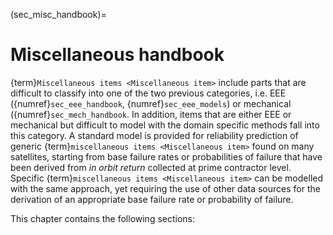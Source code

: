 <!--- Copyright (C) Matrisk GmbH 2022 -->

(sec_misc_handbook)=
# Miscellaneous handbook

{term}`Miscellaneous items <Miscellaneous item>` include parts that are difficult to classify into one of the two previous categories, i.e. EEE ({numref}`sec_eee_handbook`, {numref}`sec_eee_models`) or mechanical ({numref}`sec_mech_handbook`. In addition, items that are either EEE or mechanical but difficult to model with the domain specific methods fall into this category. A standard model is provided for reliability prediction of generic {term}`miscellaneous items <Miscellaneous item>` found on many satellites, starting from base failure rates or probabilities of failure that have been derived from *in orbit return* collected at prime contractor level. Specific {term}`miscellaneous items <Miscellaneous item>` can be modelled with the same approach, yet requiring the use of other data sources for the derivation of an appropriate base failure rate or probability of failure.


This chapter contains the following sections:
```{tableofcontents}
```